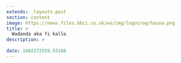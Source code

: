 ```yaml
--- 
extends: _layouts.post 
section: content 
image: https://news.files.bbci.co.uk/ws/img/logos/og/hausa.png 
title: > 
  Wadanda aka fi kallo 
description: > 
   
date: 1602372559.55166 
--- 
```

